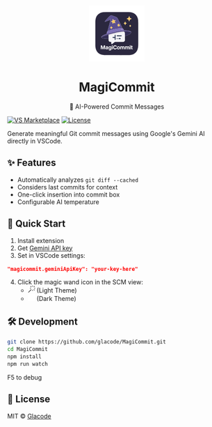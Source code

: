 <div align="center">
  <img src="resources/mage-hat.png" width="128" alt="MagiCommit Logo">
  <h1>MagiCommit</h1>
  <p>🧙 AI-Powered Commit Messages </p>
</div>

[![VS Marketplace](https://img.shields.io/visual-studio-marketplace/v/glacode.magicommit?label=Marketplace&logo=visual-studio-code)](https://marketplace.visualstudio.com/items?itemName=glacode.magicommit)
[![License](https://img.shields.io/github/license/glacode/MagiCommit)](LICENSE)

Generate meaningful Git commit messages using Google's Gemini AI directly in VSCode.

## ✨ Features
- Automatically analyzes `git diff --cached`
- Considers last commits for context
- One-click insertion into commit box
- Configurable AI temperature

## 🚀 Quick Start
1. Install extension
2. Get [Gemini API key](https://ai.google.dev/)
3. Set in VSCode settings:
```json
"magicommit.geminiApiKey": "your-key-here"
```
4. Click the magic wand icon in the SCM view:
   - <img src="resources/light/wand.svg" width="16" alt="MagiCommit Logo"> (Light Theme)
   - <img src="resources/dark/wand.svg" width="16" alt="MagiCommit Logo"> (Dark Theme)

## 🛠 Development
```bash
git clone https://github.com/glacode/MagiCommit.git
cd MagiCommit
npm install
npm run watch
```
F5 to debug

## 📜 License
MIT © [Glacode](https://github.com/glacode)